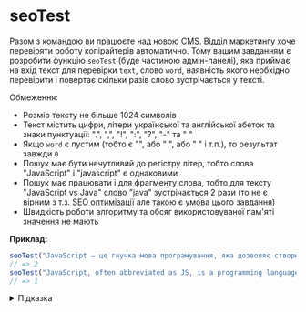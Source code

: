# seoTest

Разом з командою ви працюєте над новою [CMS](https://uk.wikipedia.org/wiki/Система_керування_вмістом). Відділ маркетингу хоче перевіряти роботу копірайтерів автоматично. Тому вашим завданням є розробити функцію `seoTest` (буде частиною адмін-панелі), яка приймає на вхід текст для перевірки `text`, слово `word`, наявність якого необхідно перевірити і повертає
скільки разів слово зустрічається у тексті.

Обмеження:

- Розмір тексту не більше 1024 символів
- Текст містить цифри, літери української та англійської абеток та знаки пунктуації: ".", ",", "!", ":", "?", "-" та " "
- Якщо `word` є пустим (тобто є "", або " ", або "  " і т.п.), то результат завжди `0`
- Пошук має бути нечутливий до регістру літер, тобто слова "JavaScript" і "javascript" є однаковими
- Пошук має працювати і для фрагменту слова, тобто для тексту "JavaScript vs Java" слово "java" зустрічається 2 рази (то не є вірним з т.з. [SEO оптимізації](https://uk.wikipedia.org/wiki/%D0%9E%D0%BF%D1%82%D0%B8%D0%BC%D1%96%D0%B7%D0%B0%D1%86%D1%96%D1%8F_%D0%B4%D0%BB%D1%8F_%D0%BF%D0%BE%D1%88%D1%83%D0%BA%D0%BE%D0%B2%D0%B8%D1%85_%D1%81%D0%B8%D1%81%D1%82) але такою є умова цього завдання)
- Швидкість роботи алгоритму та обсяг використовуваної пам'яті значення не мають

**Приклад:**

```js
seoTest("JavaScript — це гнучка мова програмування, яка дозволяє створювати цікаві та креативні анімації й унікальні ефекти. Тут ти освоїш базовий синтаксис мови JavaScript.", "JavaScript", 2);
// => 2
seoTest("JavaScript, often abbreviated as JS, is a programming language that is one of the core technologies of the World Wide Web, alongside HTML and CSS.", "script");
// => 1
```

<details>
  <summary>Підказка</summary>

___
  ## Алгоритм дій:

  1. Якщо слово пусте або немає тексту - повернути 0
  1. Інакше перевести текст і слово у нижній регістр
  1. Порахувати скільки разів зустрічається слово у тексті
  1. Повернути результат

  Зверніть увагу на методи [toLowerCase](https://developer.mozilla.org/en-US/docs/Web/JavaScript/Reference/Global_Objects/String/toLoweCase) та [toUpperCase](https://developer.mozilla.org/en-US/docs/Web/JavaScript/Reference/Global_Objects/String/toUpperCase).

  Придивіться до результату методу [split](https://developer.mozilla.org/en-US/docs/Web/JavaScript/Reference/Global_Objects/String/split).

  Можете спробувати знайти рішення за допомогою методу [indexOf](https://developer.mozilla.org/en-US/docs/Web/JavaScript/Reference/Global_Objects/String/indexOf).

  Також можна знайти рішення через [includes](https://developer.mozilla.org/en-US/docs/Web/JavaScript/Reference/Global_Objects/String/includes), розділивши текст на слова за допомогою [split](https://developer.mozilla.org/en-US/docs/Web/JavaScript/Reference/Global_Objects/String/split).

  Можуть також бути корисними регулярні вирази ["Regular expression syntax cheatsheet"](https://developer.mozilla.org/en-US/docs/Web/JavaScript/Guide/Regular_Expressions/Cheatsheet), [search](https://developer.mozilla.org/en-US/docs/Web/JavaScript/Reference/Global_Objects/String/search) та [match](https://developer.mozilla.org/en-US/docs/Web/JavaScript/Reference/Global_Objects/String/match).

</details>